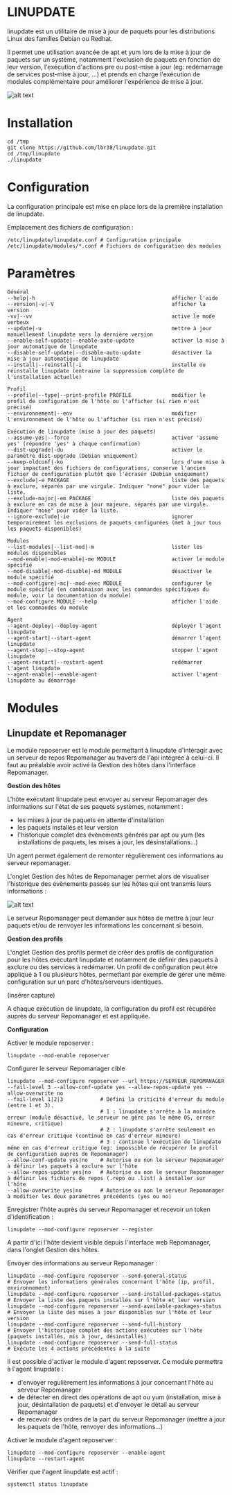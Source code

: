 
<h1>LINUPDATE</h1>

linupdate est un utilitaire de mise à jour de paquets pour les distributions Linux des familles Debian ou Redhat.

Il permet une utilisation avancée de apt et yum lors de la mise à jour de paquets sur un système, notamment l'exclusion de paquets en fonction de leur version, l'exécution d'actions pre ou post-mise à jour (eg: redémarrage de services post-mise à jour, ...) et prends en charge l'exécution de modules complémentaire pour améliorer l'expérience de mise à jour.

![alt text](https://github.com/lbr38/repomanager-docs/blob/main/screenshots/linupdate/linupdate-1.png?raw=true)

<h1>Installation</h1>

```
cd /tmp
git clone https://github.com/lbr38/linupdate.git
cd /tmp/linupdate
./linupdate
```

<h1>Configuration</h1>

La configuration principale est mise en place lors de la première installation de linupdate. 

Emplacement des fichiers de configuration :

```
/etc/linupdate/linupdate.conf # Configuration principale
/etc/linupdate/modules/*.conf # Fichiers de configuration des modules
```

<h1>Paramètres</h1>

```
Général
--help|-h                                            afficher l'aide
--version|-v|-V                                      afficher la version
-vv|--vv                                             active le mode verbeux
--update|-u                                          mettre à jour manuellement linupdate vers la dernière version
--enable-self-update|--enable-auto-update            activer la mise à jour automatique de linupdate
--disable-self-update|--disable-auto-update          désactiver la mise à jour automatique de linupdate
--install|--reinstall|-i                             installe ou réinstalle linupdate (entraine la suppression complète de l'installation actuelle)

Profil
--profile|--type|--print-profile PROFILE             modifier le profil de configuration de l'hôte ou l'afficher (si rien n'est précisé)
--environnement|--env                                modifier l'environnement de l'hôte ou l'afficher (si rien n'est précisé)

Exécution de linupdate (mise à jour des paquets)
--assume-yes|--force                                 activer 'assume yes' (répondre 'yes' à chaque confirmation)
--dist-upgrade|-du                                   activer le paramètre dist-upgrade (Debian uniquement)
--keep-oldconf|-ko                                   lors d'une mise à jour impactant des fichiers de configurations, conserve l'ancien fichier de configuration plutôt que l'écraser (Debian uniquement)
--exclude|-e PACKAGE                                 liste des paquets à exclure, séparés par une virgule. Indiquer "none" pour vider la liste.
--exclude-major|-em PACKAGE                          liste des paquets à exclure en cas de mise à jour majeure, séparés par une virgule. Indiquer "none" pour vider la liste.
--ignore-exclude|-ie                                 ignorer temporairement les exclusions de paquets configurées (met à jour tous les paquets disponibles)

Modules
--list-modules|--list-mod|-m                         lister les modules disponibles
--mod-enable|-mod-enable|-me MODULE                  activer le module spécifié
--mod-disable|-mod-disable|-md MODULE                désactiver le module spécifié
--mod-configure|-mc|--mod-exec MODULE                configurer le module spécifié (en combinaison avec les commandes spécifiques du module, voir la documentation du module)
--mod-configure MODULE --help                        afficher l'aide et les commandes du module

Agent
--agent-deploy|--deploy-agent                        déployer l'agent linupdate
--agent-start|--start-agent                          démarrer l'agent linupdate
--agent-stop|--stop-agent                            stopper l'agent linupdate
--agent-restart|--restart-agent                      redémarrer l'agent linupdate
--agent-enable|--enable-agent                        activer l'agent linupdate au démarrage
```

<h1>Modules</h1>

<h2>Linupdate et Repomanager</h2>

Le module reposerver est le module permettant à linupdate d'intéragir avec un serveur de repos Repomanager au travers de l'api intégrée à celui-ci. Il faut au préalable avoir activé la Gestion des hôtes dans l'interface Repomanager.

<b>Gestion des hôtes</b>

L'hôte exécutant linupdate peut envoyer au serveur Repomanager des informations sur l'état de ses paquets systèmes, notamment :
- les mises à jour de paquets en attente d'installation
- les paquets installés et leur version
- l'historique complet des évènements générés par apt ou yum (les installations de paquets, les mises à jour, les désinstallations...)

Un agent permet également de remonter régulièrement ces informations au serveur repomanager.

L'onglet Gestion des hôtes de Repomanager permet alors de visualiser l'historique des évènements passés sur les hôtes qui ont transmis leurs informations :

![alt text](https://github.com/lbr38/repomanager-docs/blob/main/screenshots/linupdate/linupdate-repomanager-4.png?raw=true)

Le serveur Repomanager peut demander aux hôtes de mettre à jour leur paquets et/ou de renvoyer les informations les concernant si besoin.


<b>Gestion des profils</b>

L'onglet Gestion des profils permet de créer des profils de configuration pour les hôtes exécutant linupdate et notamment de définir des paquets à exclure ou des services à redémarrer. Un profil de configuration peut être appliqué à 1 ou plusieurs hôtes, permettant par exemple de gérer une même configuration sur un parc d'hôtes/serveurs identiques.

(insérer capture)

A chaque exécution de linupdate, la configuration du profil est récupérée auprès du serveur Repomanager et est appliquée.

<b>Configuration</b>

Activer le module reposerver :

```
linupdate --mod-enable reposerver
```

Configurer le serveur Repomanager cible

```
linupdate --mod-configure reposerver --url https://SERVEUR_REPOMANAGER --fail-level 3 --allow-conf-update yes --allow-repos-update yes --allow-overwrite no
--fail-level 1|2|3            # Défini la criticité d'erreur du module (entre 1 et 3).
                              # 1 : linupdate s'arrête à la moindre erreur (module désactivé, le serveur ne gère pas le même OS, erreur mineure, critique)
                              # 2 : linupdate s'arrête seulement en cas d'erreur critique (continue en cas d'erreur mineure)
                              # 3 : continue l'exécution de linupdate même en cas d'erreur critique (eg: impossible de récupérer le profil de configuration auprès de Repomanager)
--allow-conf-update yes|no    # Autorise ou non le serveur Repomanager à définir les paquets à exclure sur l'hôte
--allow-repos-update yes|no   # Autorise ou non le serveur Repomanager à définir les fichiers de repos (.repo ou .list) à installer sur l'hôte
--allow-overwrite yes|no      # Autorise ou non le serveur Repomanager à modifier les deux paramètres précédents (yes ou no)
```

Enregistrer l'hôte auprès du serveur Repomanager et recevoir un token d'identification :

```
linupdate --mod-configure reposerver --register
```

A partir d'ici l'hôte devient visible depuis l'interface web Repomanager, dans l'onglet Gestion des hôtes.

Envoyer des informations au serveur Repomanager :

```
linupdate --mod-configure reposerver --send-general-status              # Envoyer les informations générales concernant l'hôte (ip, profil, environnement) 
linupdate --mod-configure reposerver --send-installed-packages-status   # Envoyer la liste des paquets installés sur l'hôte et leur version
linupdate --mod-configure reposerver --send-available-packages-status   # Envoyer la liste des mises à jour disponibles sur l'hôte et leur version
linupdate --mod-configure reposerver --send-full-history                # Envoyer l'historique complet des actions exécutées sur l'hôte (paquets installés, mis à jour, désinstallés)
linupdate --mod-configure reposerver --send-full-status                 # Exécute les 4 actions précédentes à la suite
```

Il est possible d'activer le module d'agent reposerver. Ce module permettra à l'agent linupdate :
- d'envoyer regulièrement les informations à jour concernant l'hôte au serveur Repomanager
- de détecter en direct des opérations de apt ou yum (installation, mise à jour, désintallation de paquets) et d'envoyer le détail au serveur Repomanager
- de recevoir des ordres de la part du serveur Repomanager (mettre à jour les paquets de l'hôte, renvoyer des informations...)

Activer le module d'agent reposerver :

```
linupdate --mod-configure reposerver --enable-agent
linupdate --restart-agent
```

Vérifier que l'agent linupdate est actif :

```
systemctl status linupdate
```